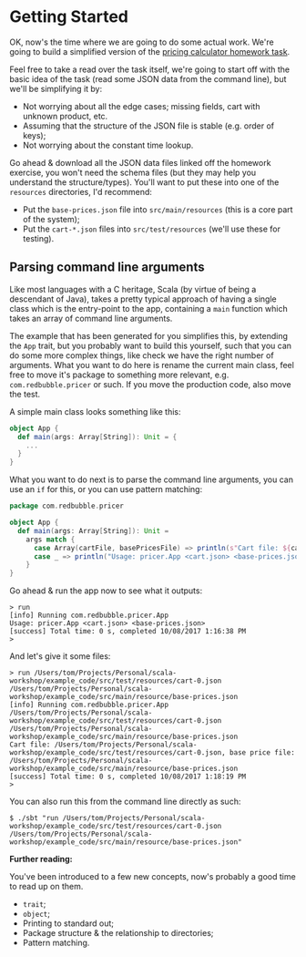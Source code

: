# Getting Started

OK, now's the time where we are going to do some actual work. We're going to build a simplified version of the [pricing calculator homework task](http://take-home-test.herokuapp.com/new-product-engineer).

Feel free to take a read over the task itself, we're going to start off with the basic idea of the task (read some JSON data from the command line), but we'll be simplifying it by:

* Not worrying about all the edge cases; missing fields, cart with unknown product, etc.
* Assuming that the structure of the JSON file is stable (e.g. order of keys);
* Not worrying about the constant time lookup.

Go ahead & download all the JSON data files linked off the homework exercise, you won't need the schema files (but they may help you understand the structure/types). You'll want to put these into one of the `resources` directories, I'd recommend:

* Put the `base-prices.json` file into `src/main/resources` (this is a core part of the system);
* Put the `cart-*.json` files into `src/test/resources` (we'll use these for testing).

## Parsing command line arguments

Like most languages with a C heritage, Scala (by virtue of being a descendant of Java), takes a pretty typical approach of having a single class which is the entry-point to the app, containing a `main` function which takes an array of command line arguments.

The example that has been generated for you simplifies this, by extending the `App` trait, but you probably want to build this yourself, such that you can do some more complex things, like check we have the right number of arguments. What you want to do here is rename the current main class, feel free to move it's package to something more relevant, e.g. `com.redbubble.pricer` or such. If you move the production code, also move the test.

A simple main class looks something like this:

```scala
object App {
  def main(args: Array[String]): Unit = {
    ...
  }
}
```

What you want to do next is to parse the command line arguments, you can use an `if` for this, or you can use pattern matching:

```scala
package com.redbubble.pricer

object App {
  def main(args: Array[String]): Unit =
    args match {
      case Array(cartFile, basePricesFile) => println(s"Cart file: ${cartFile}, base price file: ${basePricesFile}")
      case _ => println("Usage: pricer.App <cart.json> <base-prices.json>")
    }
}
```

Go ahead & run the app now to see what it outputs:

```
> run
[info] Running com.redbubble.pricer.App 
Usage: pricer.App <cart.json> <base-prices.json>
[success] Total time: 0 s, completed 10/08/2017 1:16:38 PM
> 
```

And let's give it some files:

```
> run /Users/tom/Projects/Personal/scala-workshop/example_code/src/test/resources/cart-0.json /Users/tom/Projects/Personal/scala-workshop/example_code/src/main/resource/base-prices.json
[info] Running com.redbubble.pricer.App /Users/tom/Projects/Personal/scala-workshop/example_code/src/test/resources/cart-0.json /Users/tom/Projects/Personal/scala-workshop/example_code/src/main/resource/base-prices.json
Cart file: /Users/tom/Projects/Personal/scala-workshop/example_code/src/test/resources/cart-0.json, base price file: /Users/tom/Projects/Personal/scala-workshop/example_code/src/main/resource/base-prices.json
[success] Total time: 0 s, completed 10/08/2017 1:18:19 PM
>
```

You can also run this from the command line directly as such:

```
$ ./sbt "run /Users/tom/Projects/Personal/scala-workshop/example_code/src/test/resources/cart-0.json /Users/tom/Projects/Personal/scala-workshop/example_code/src/main/resource/base-prices.json"
```

**Further reading:**

You've been introduced to a few new concepts, now's probably a good time to read up on them.

* `trait`;
* `object`;
* Printing to standard out;
* Package structure & the relationship to directories;
* Pattern matching.
